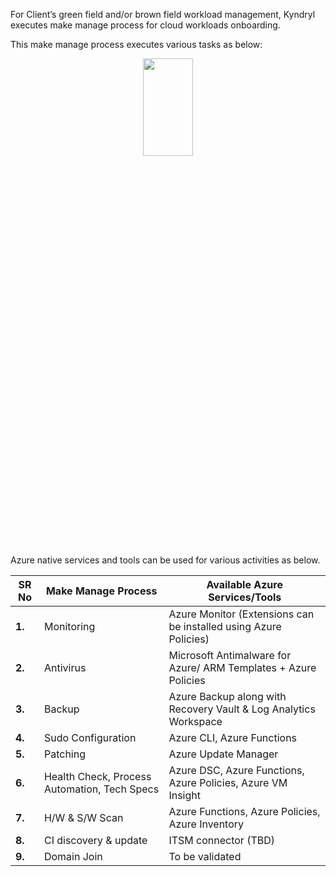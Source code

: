 For Client’s green field and/or brown field workload management, Kyndryl executes make manage process for cloud workloads onboarding. 

 

This make manage process executes various tasks as below: 

<center><img style="height:20%;width:40%" src="../images/make-manage.png" /></center>

 

Azure native services and tools can be used for various activities as below.

 

| **SR No** | **Make Manage Process**                      | **Available Azure Services/Tools**                           |
| --------- | -------------------------------------------- | ------------------------------------------------------------ |
| **1.**    | Monitoring                                   | Azure Monitor (Extensions can be installed using Azure  Policies) |
| **2.**    | Antivirus                                    | Microsoft Antimalware for Azure/ ARM Templates + Azure  Policies |
| **3.**    | Backup                                       | Azure Backup along with Recovery Vault & Log Analytics Workspace |
| **4.**    | Sudo Configuration                           | Azure CLI, Azure Functions                                   |
| **5.**    | Patching                                     | Azure Update Manager                                         |
| **6.**    | Health Check, Process Automation, Tech Specs | Azure DSC, Azure Functions, Azure Policies, Azure VM  Insight |
| **7.**    | H/W & S/W Scan                               | Azure Functions, Azure Policies, Azure Inventory             |
| **8.**    | CI discovery & update                        | ITSM connector (TBD)                                         |
| **9.**    | Domain Join                                  | To be validated                                              |

